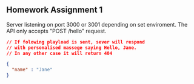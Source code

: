## Homework Assignment 1
Server listening on port 3000 or 3001 depending on set enviroment. The API only accepts "POST /hello" request.
 ```JSON
 // If folowing playload is sent, sever will respond
 // with personalised massege saying Hello, Jane.
 // In any other case it will return 404
 
 {
   "name" : "Jane"
 }
 ```
